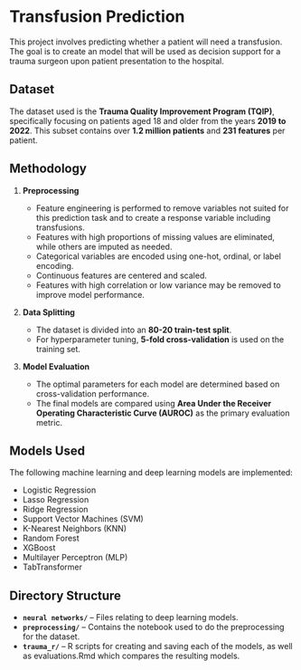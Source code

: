 # Transfusion Prediction

This project involves predicting whether a patient will need a transfusion. The goal is to create an model that will be used as decision support for a trauma surgeon upon patient presentation to the hospital.

## Dataset

The dataset used is the **Trauma Quality Improvement Program (TQIP)**, specifically focusing on patients aged 18 and older from the years **2019 to 2022**. This subset contains over **1.2 million patients** and **231 features** per patient.

## Methodology

1. **Preprocessing**  
   - Feature engineering is performed to remove variables not suited for this prediction task and to create a response variable including transfusions.  
   - Features with high proportions of missing values are eliminated, while others are imputed as needed.  
   - Categorical variables are encoded using one-hot, ordinal, or label encoding.  
   - Continuous features are centered and scaled.  
   - Features with high correlation or low variance may be removed to improve model performance.  

2. **Data Splitting**  
   - The dataset is divided into an **80-20 train-test split**.  
   - For hyperparameter tuning, **5-fold cross-validation** is used on the training set.  

3. **Model Evaluation**  
   - The optimal parameters for each model are determined based on cross-validation performance.  
   - The final models are compared using **Area Under the Receiver Operating Characteristic Curve (AUROC)** as the primary evaluation metric.  


## Models Used

The following machine learning and deep learning models are implemented:

- Logistic Regression
- Lasso Regression
- Ridge Regression
- Support Vector Machines (SVM)
- K-Nearest Neighbors (KNN)
- Random Forest
- XGBoost
- Multilayer Perceptron (MLP)
- TabTransformer


## **Directory Structure**
- **`neural networks/`** – Files relating to deep learning models.
- **`preprocessing/`** – Contains the notebook used to do the preprocessing for the dataset.
- **`trauma_r/`** – R scripts for creating and saving each of the models, as well as evaluations.Rmd which compares the resulting models.
